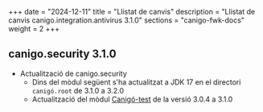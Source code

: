 +++
date        = "2024-12-11"
title       = "Llistat de canvis"
description = "Llistat de canvis canigo.integration.antivirus 3.1.0"
sections    = "canigo-fwk-docs"
weight		= 2
+++

## canigo.security 3.1.0

- Actualització de canigo.security
  - Dins del mòdul següent s'ha actualitzat a JDK 17 en el directori `canigó.root` de 3.1.0 a 3.2.0
  - Actualització del mòdul [Canigó-test](/plataformes/canigo/documentacio-llibreries/canigo.test/3.1.0/) de la versió 3.0.4 a 3.1.0
